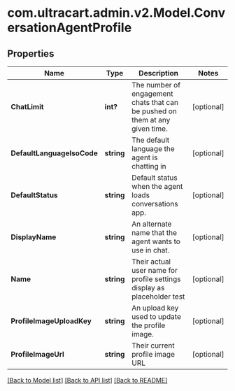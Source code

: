 # com.ultracart.admin.v2.Model.ConversationAgentProfile
## Properties

Name | Type | Description | Notes
------------ | ------------- | ------------- | -------------
**ChatLimit** | **int?** | The number of engagement chats that can be pushed on them at any given time. | [optional] 
**DefaultLanguageIsoCode** | **string** | The default language the agent is chatting in | [optional] 
**DefaultStatus** | **string** | Default status when the agent loads conversations app. | [optional] 
**DisplayName** | **string** | An alternate name that the agent wants to use in chat. | [optional] 
**Name** | **string** | Their actual user name for profile settings display as placeholder test | [optional] 
**ProfileImageUploadKey** | **string** | An upload key used to update the profile image. | [optional] 
**ProfileImageUrl** | **string** | Their current profile image URL | [optional] 


[[Back to Model list]](../README.md#documentation-for-models) [[Back to API list]](../README.md#documentation-for-api-endpoints) [[Back to README]](../README.md)


